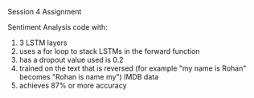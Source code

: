 Session 4 Assignment

Sentiment Analysis code with:

1. 3 LSTM layers
2. uses a for loop to stack LSTMs in the forward function
3. has a dropout value used is 0.2
4. trained on the text that is reversed (for example "my name is Rohan" becomes "Rohan is name my") IMDB data
5. achieves 87% or more accuracy
